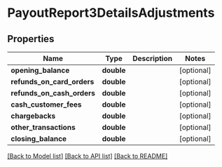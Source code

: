 # PayoutReport3DetailsAdjustments

## Properties
Name | Type | Description | Notes
------------ | ------------- | ------------- | -------------
**opening_balance** | **double** |  | [optional] 
**refunds_on_card_orders** | **double** |  | [optional] 
**refunds_on_cash_orders** | **double** |  | [optional] 
**cash_customer_fees** | **double** |  | [optional] 
**chargebacks** | **double** |  | [optional] 
**other_transactions** | **double** |  | [optional] 
**closing_balance** | **double** |  | [optional] 

[[Back to Model list]](../README.md#documentation-for-models) [[Back to API list]](../README.md#documentation-for-api-endpoints) [[Back to README]](../README.md)



